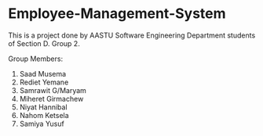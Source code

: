 # Employee-Management-System
This is a project done by AASTU Software Engineering Department students of Section D. Group 2.

Group Members:
1. Saad Musema
2. Rediet Yemane
3. Samrawit G/Maryam
4. Miheret Girmachew
5. Niyat Hannibal
6. Nahom Ketsela
7. Samiya Yusuf
   
   
